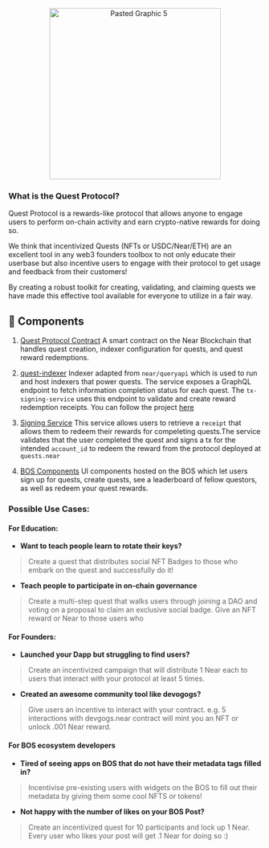 <p align="center">
    <img width="341" alt="Pasted Graphic 5" src="https://github.com/roshaans/quests/assets/25015977/b35e6343-91d5-4746-9d70-2412dc2475b9">
</p>

### What is the **Quest Protocol**?
Quest Protocol is a rewards-like protocol that allows anyone to engage users to perform on-chain activity and earn crypto-native rewards for doing so. 

We think that incentivized Quests (NFTs or USDC/Near/ETH) are an excellent tool in any web3 founders toolbox to not only educate their userbase but also incentive users to engage with their protocol to get usage and feedback from their customers!

By creating a robust toolkit for creating, validating, and claiming quests we have made this effective tool available for everyone to utilize in a fair way. 

## 🧩 Components
1. [Quest Protocol Contract](./contracts/block-quests)
A smart contract on the Near Blockchain that handles quest creation, indexer configuration for quests, and quest reward redemptions.
2. [quest-indexer](./quest-indexer/runner)
Indexer adapted from `near/queryapi` which is used to run and host indexers that power quests. The service exposes a GraphQL endpoint to fetch information completion status for each quest. The `tx-signing-service` uses this endpoint to validate and create reward redemption receipts. You can follow the project [here](https://github.com/near/queryapi)
3. [Signing Service](./tx-signing-service)
This service allows users to retrieve a `receipt` that allows them to redeem their rewards for compeleting quests.The service validates that the user completed the quest and signs a tx for the intended `account_id` to redeem the reward from the protocol deployed at `quests.near` 

4. [BOS Components](./widgets)
UI components hosted on the BOS which let users sign up for quests, create quests, see a leaderboard of fellow questors, as well as redeem your quest rewards.

### Possible Use Cases: 

####  **For Education:**

- **Want to teach people learn to rotate their keys?**

> Create a quest that distributes social NFT Badges to those who embark on the quest and successfully do it!

- **Teach people to participate in on-chain governance**
> Create a multi-step quest that walks users through joining a DAO and voting on a proposal to claim an exclusive social badge. Give an NFT reward or Near to those users who  

#### **For Founders:**

- **Launched your Dapp but struggling to find users?**
> Create an incentivized campaign that will distribute 1 Near each to users that interact with your protocol at least 5 times.

- **Created an awesome community tool like devogogs?**

> Give users an incentive to interact with your contract. e.g. 5 interactions with devgogs.near contract will mint you an NFT or unlock .001 Near reward. 

#### **For BOS ecosystem developers**

- **Tired of seeing apps on BOS that do not have their metadata tags filled in?**
> Incentivise pre-existing users with widgets on the BOS to fill out their metadata by giving them some cool NFTS or tokens!

- **Not happy with the number of likes on your BOS Post?**

> Create an incentivized quest for 10 participants and lock up 1 Near. Every user who likes your post will get .1 Near for doing so :)



